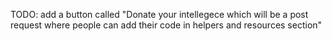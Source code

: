 TODO: add a button called "Donate your intellegece which will be a post request where people can add their code in helpers and resources section"
